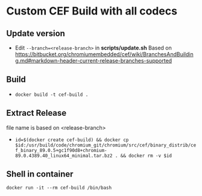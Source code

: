 
# Custom CEF Build with all codecs

## Update version
* Edit `--branch=<release-branch>` in **scripts/update.sh** Based on https://bitbucket.org/chromiumembedded/cef/wiki/BranchesAndBuilding.md#markdown-header-current-release-branches-supported

## Build 
* `docker build -t cef-build .`

## Extract Release

file name is based on \<release-branch\>

* `id=$(docker create cef-build) && docker cp $id:/usr/build/code/chromium_git/chromium/src/cef/binary_distrib/cef_binary_89.0.5+gc1f90d8+chromium-89.0.4389.40_linux64_minimal.tar.bz2 . && docker rm -v $id`


## Shell in container

`docker run -it --rm cef-build /bin/bash`
